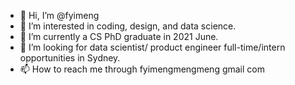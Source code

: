 - 👋 Hi, I’m @fyimeng
- 👀 I’m interested in coding, design, and data science.
- 🌱 I’m currently a CS PhD graduate in 2021 June.
- 💞️ I’m looking for data scientist/ product engineer full-time/intern opportunities in Sydney.
- 📫 How to reach me through fyimengmengmeng  gmail com 

<!---
fyimeng/fyimeng is a ✨ special ✨ repository because its `README.md` (this file) appears on your GitHub profile.
You can click the Preview link to take a look at your changes.
--->
